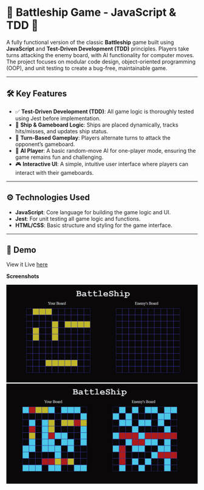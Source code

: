 # 🚢 Battleship Game - JavaScript & TDD 🎯

A fully functional version of the classic **Battleship** game built using **JavaScript** and **Test-Driven Development (TDD)** principles. Players take turns attacking the enemy board, with AI functionality for computer moves. The project focuses on modular code design, object-oriented programming (OOP), and unit testing to create a bug-free, maintainable game.

---

## **🛠️ Key Features**

- ✅ **Test-Driven Development (TDD)**: All game logic is thoroughly tested using Jest before implementation.
- 🚢 **Ship & Gameboard Logic**: Ships are placed dynamically, tracks hits/misses, and updates ship status.
- 🔄 **Turn-Based Gameplay**: Players alternate turns to attack the opponent’s gameboard.
- 🤖 **AI Player**: A basic random-move AI for one-player mode, ensuring the game remains fun and challenging.
- 🎮 **Interactive UI**: A simple, intuitive user interface where players can interact with their gameboards.

---

## **⚙️ Technologies Used**

- **JavaScript**: Core language for building the game logic and UI.
- **Jest**: For unit testing all game logic and functions.
- **HTML/CSS**: Basic structure and styling for the game interface.

---

## 🎥 Demo

View it Live [here](https://shumaila-sayed.github.io/Battleship-Game/)

**Screenshots**

![Screenshot 1](./src/assets/Screenshot%20(49).png)
![Screenshot 2](./src/assets/Screenshot%20(50).png)